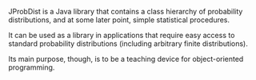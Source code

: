 JProbDist is a Java library that contains a class hierarchy of probability distributions, and at some later point, simple statistical procedures.

It can be used as a library in applications that require easy access to standard probability distributions (including arbitrary finite distributions).

Its main purpose, though, is to be a teaching device for object-oriented programming.